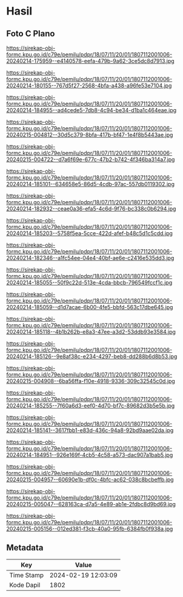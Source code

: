 # Hasil

## Foto C Plano

https://sirekap-obj-formc.kpu.go.id/c79e/pemilu/pdpr/18/07/11/20/01/1807112001006-20240214-175959--e4140578-eefa-479b-9a62-3ce5dc8d7913.jpg

https://sirekap-obj-formc.kpu.go.id/c79e/pemilu/pdpr/18/07/11/20/01/1807112001006-20240214-180155--767d5f27-2568-4bfa-a438-a96fe53e7104.jpg

https://sirekap-obj-formc.kpu.go.id/c79e/pemilu/pdpr/18/07/11/20/01/1807112001006-20240214-184955--ad4cede5-7db8-4c94-be34-d1ba1c464eae.jpg

https://sirekap-obj-formc.kpu.go.id/c79e/pemilu/pdpr/18/07/11/20/01/1807112001006-20240215-004812--30d5c379-8bfa-417b-bf47-1e4f8b5443ae.jpg

https://sirekap-obj-formc.kpu.go.id/c79e/pemilu/pdpr/18/07/11/20/01/1807112001006-20240215-004722--d7a6f69e-677c-47b2-b742-4f346ba314a7.jpg

https://sirekap-obj-formc.kpu.go.id/c79e/pemilu/pdpr/18/07/11/20/01/1807112001006-20240214-185101--634658e5-86d5-4cdb-97ac-557db0119302.jpg

https://sirekap-obj-formc.kpu.go.id/c79e/pemilu/pdpr/18/07/11/20/01/1807112001006-20240214-182932--ceae0a36-efa5-4c6d-9f76-bc338c0b6294.jpg

https://sirekap-obj-formc.kpu.go.id/c79e/pemilu/pdpr/18/07/11/20/01/1807112001006-20240214-185203--5758f5ea-5cce-422d-afef-b48c5d1c5cdd.jpg

https://sirekap-obj-formc.kpu.go.id/c79e/pemilu/pdpr/18/07/11/20/01/1807112001006-20240214-182346--a1fc54ee-04e4-40bf-ae6e-c2416e535dd3.jpg

https://sirekap-obj-formc.kpu.go.id/c79e/pemilu/pdpr/18/07/11/20/01/1807112001006-20240214-185055--50f9c22d-513e-4cda-bbcb-796549fccf1c.jpg

https://sirekap-obj-formc.kpu.go.id/c79e/pemilu/pdpr/18/07/11/20/01/1807112001006-20240214-185059--d1d7acae-6b00-4fe5-bbfd-563c17dbe645.jpg

https://sirekap-obj-formc.kpu.go.id/c79e/pemilu/pdpr/18/07/11/20/01/1807112001006-20240214-185118--4b1b262b-e8a3-47ee-a3d2-53ddb93e3584.jpg

https://sirekap-obj-formc.kpu.go.id/c79e/pemilu/pdpr/18/07/11/20/01/1807112001006-20240214-185126--9e8af38c-e234-4297-beb8-dd288b6d8b53.jpg

https://sirekap-obj-formc.kpu.go.id/c79e/pemilu/pdpr/18/07/11/20/01/1807112001006-20240215-004908--6ba56ffa-f10e-4918-9336-309c32545c0d.jpg

https://sirekap-obj-formc.kpu.go.id/c79e/pemilu/pdpr/18/07/11/20/01/1807112001006-20240214-185255--7f60a6d3-eef0-4d70-bf7c-89682d3b5e5b.jpg

https://sirekap-obj-formc.kpu.go.id/c79e/pemilu/pdpr/18/07/11/20/01/1807112001006-20240214-185141--3617fbb1-e83d-436c-94a8-92bd9aae02da.jpg

https://sirekap-obj-formc.kpu.go.id/c79e/pemilu/pdpr/18/07/11/20/01/1807112001006-20240214-184951--926e169f-4cb5-4c58-a573-dac907a1bab5.jpg

https://sirekap-obj-formc.kpu.go.id/c79e/pemilu/pdpr/18/07/11/20/01/1807112001006-20240215-004957--60690e1b-df0c-4bfc-ac62-038c8bcbeffb.jpg

https://sirekap-obj-formc.kpu.go.id/c79e/pemilu/pdpr/18/07/11/20/01/1807112001006-20240215-005047--628163ca-d7a5-4e89-ab1e-2fdbc8d9bd69.jpg

https://sirekap-obj-formc.kpu.go.id/c79e/pemilu/pdpr/18/07/11/20/01/1807112001006-20240215-005156--012ed381-f3cb-40a0-95fb-6384fb0f938a.jpg


## Metadata

| Key        | Value               |
| ---------- | ------------------- |
| Time Stamp | 2024-02-19 12:03:09 |
| Kode Dapil | 1802                |




